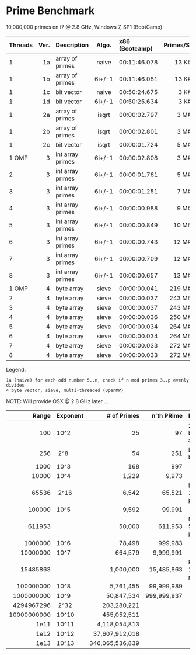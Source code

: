 # Prime Benchmark

10,000,000 primes on i7 @ 2.8 GHz, Windows 7, SP1 (BootCamp)

|Threads|Ver.|Description   |Algo. | x86 (Bootcamp)|Primes/Sec| x64 (Bootcamp)|Primes/Sec| OSX 10.10 i7 @ 2.6 GHz |Primes/Sec |
|:------|---:|:-------------|:----:|:--------------|---------:|:--------------|---------:|:-----------------------|----------:|
|1      |1a|array of primes |naive |  00:11:46.078 | 13 K#/s  |  00:26:42.294 | 6 K#/s   | | |
|1      |1b|array of primes |6i+/-1|  00:11:46.081 | 13 K#/s  |  00:26:33.725 | 6 K#/s   | | |
|1      |1c|bit vector      |naive |  00:50:24.675 | 3 K#/s   |  01:10:36.804 | 2 K#/s   | | |
|1      |1d|bit vector      |6i+/-1|  00:50:25.634 | 3 K#/s   |  01:03:52.921 | 2 K#/s   | | |
|1      |2a|array of primes |isqrt |  00:00:02.797 | 3 M#/s   |  00:00:06.272 | 1 M#/s   | 00:00:06.652 | 1 M#/s |
|1      |2b|array of primes |isqrt |  00:00:02.801 | 3 M#/s   |  00:00:06.269 | 1 M#/s   | 00:00:06.612 | 1 M#/s |
|1      |2c|bit vector      |isqrt |  00:00:01.724 | 5 M#/s   |  00:00:02.682 | 3 M#/s   | 00:00:01.574 | 5 M#/s |
|1 OMP  | 3|int array primes|6i+/-1|  00:00:02.808 | 3 M#/s   |  00:00:06.297 | 1 M#/s   | 00:00:06.567 | 1 M#/s |
|2      | 3|int array primes|6i+/-1|  00:00:01.761 | 5 M#/s   |  00:00:03.931 | 2 M#/s   | 00:00:04.141 | 2 M#/s |
|3      | 3|int array primes|6i+/-1|  00:00:01.251 | 7 M#/s   |  00:00:02.760 | 3 M#/s   | 00:00:02.948 | 3 M#/s |
|4      | 3|int array primes|6i+/-1|  00:00:00.988 | 9 M#/s   |  00:00:02.150 | 4 M#/s   | 00:00:02.326 | 3 M#/s |
|5      | 3|int array primes|6i+/-1|  00:00:00.849 | 10 M#/s  |  00:00:01.776 | 5 M#/s   | 00:00:02.035 | 4 M#/s |
|6      | 3|int array primes|6i+/-1|  00:00:00.743 | 12 M#/s  |  00:00:01.549 | 5 M#/s   | 00:00:02.186 | 4 M#/s |
|7      | 3|int array primes|6i+/-1|  00:00:00.709 | 12 M#/s  |  00:00:01.383 | 6 M#/s   | 00:00:02.383 | 3 M#/s |
|8      | 3|int array primes|6i+/-1|  00:00:00.657 | 13 M#/s  |  00:00:01.244 | 7 M#/s   | 00:00:02.404 | 3 M#/s |
|1 OMP  | 4|byte array      |sieve |  00:00:00.041 | 219 M#/s |  00:00:00.041 | 219 M#/s | | |
|2      | 4|byte array      |sieve |  00:00:00.037 | 243 M#/s |  00:00:00.037 | 243 M#/s | | |
|3      | 4|byte array      |sieve |  00:00:00.037 | 243 M#/s |  00:00:00.035 | 257 M#/s | | |
|4      | 4|byte array      |sieve |  00:00:00.036 | 250 M#/s |  00:00:00.035 | 257 M#/s | | |
|5      | 4|byte array      |sieve |  00:00:00.034 | 264 M#/s |  00:00:00.035 | 257 M#/s | | |
|6      | 4|byte array      |sieve |  00:00:00.034 | 264 M#/s |  00:00:00.034 | 264 M#/s | | |
|7      | 4|byte array      |sieve |  00:00:00.033 | 272 M#/s |  00:00:00.032 | 281 M#/s | | |
|8      | 4|byte array      |sieve |  00:00:00.033 | 272 M#/s |  00:00:00.033 | 272 M#/s | | |

Legend:

    1a (naive) for each odd number 5..n, check if n mod primes 3..p evenly divides
    4 byte vector, sieve, multi-threaded (OpenMP)

NOTE: Will provide OSX @ 2.8 GHz later ...


| Range     |Exponent  | # of Primes   | n'th PRime | Description                 | 1a H:Min:Sec | 1d (H:M:S)   | 2a (H:M:S)   | 4 (H:M:S) |
|----------:|:---------|--------------:|-----------:|:----------------------------|:-------------|:-------------|:-------------|:----------|
|        100|     10^2 |             25|          97| 25 primes between 1 and 100 | ||||
|        256|&nbsp;2^8 |             54|         251| Largest 8-bit prime         | ||||
|       1000|     10^3 |            168|         997|                             | ||||
|      10000|     10^4 |          1,229|       9,973|                             | ||||
|      65536|&nbsp;2^16|          6,542|      65,521| Largest 16-bit prime        | ||||
|     100000|     10^5 |          9,592|      99,991|                             | ||||
|     611953|          |         50,000|     611,953| First 50,5000 primes        | 00:00:09.071 | 00:00:19.983 | 00:00:00.122 | 00:00:00.002 |
|    1000000|     10^6 |         78,498|     999,983|                             | 00:00:22.389 | 00:00:49.865 | 00:00:00.243 | 00:00:00.004 |
|   10000000|     10^7 |        664,579|   9,999,991|                             | 00:26:42.294 |                | 00:00:06.254 | 00:00:00.036 |
|   15485863|          |      1,000,000|  15,485,863| First 1,000,000 primes      | 01:00:20.988 |              | 00:00:11.646 | 00:00:00.059 |
|  100000000|     10^8 |      5,761,455|  99,999,989|                             |              |              |              | 00:00:00.491 |
| 1000000000|     10^9 |     50,847,534| 999,999,937|                             |              |              |              | 00:00:10.580 |
| 4294967296|&nbsp;2^32|    203,280,221|            |                             | ||||
|10000000000|     10^10|    455,052,511|            |                             | ||||
|       1e11|     10^11|  4,118,054,813|            |                             | ||||
|       1e12|     10^12| 37,607,912,018|            |                             | ||||
|       1e13|     10^13|346,065,536,839|            |                             | ||||
